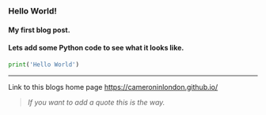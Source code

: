 ### Hello World!

#### My first blog post.

#### Lets add some Python code to see what it looks like.

```python
print('Hello World')
```

---


Link to this blogs home page https://cameroninlondon.github.io/

> *If you want to add a quote this is the way.*
